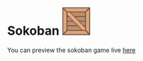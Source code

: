 # Sokoban ![alt text](https://github.com/reigncraving/sokoban/blob/master/textures/box.png)   

You can preview the sokoban game live [here](https://sokoban-play.000webhostapp.com/?levelID=1)

